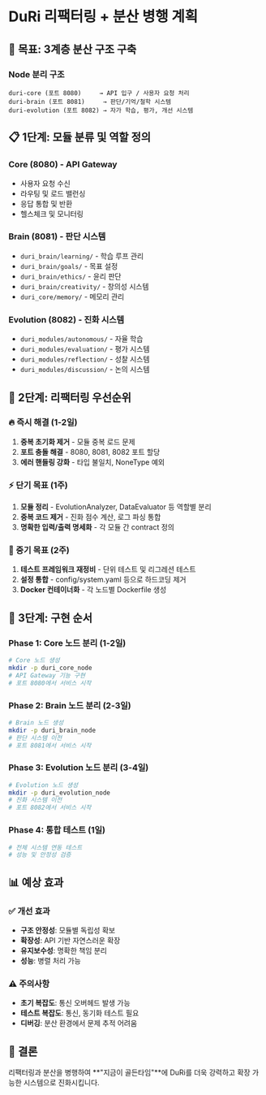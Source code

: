 # DuRi 리팩터링 + 분산 병행 계획

## 🎯 **목표: 3계층 분산 구조 구축**

### **Node 분리 구조**
```
duri-core (포트 8080)     → API 입구 / 사용자 요청 처리
duri-brain (포트 8081)     → 판단/기억/철학 시스템
duri-evolution (포트 8082) → 자가 학습, 평가, 개선 시스템
```

## 📋 **1단계: 모듈 분류 및 역할 정의**

### **Core (8080) - API Gateway**
- 사용자 요청 수신
- 라우팅 및 로드 밸런싱
- 응답 통합 및 반환
- 헬스체크 및 모니터링

### **Brain (8081) - 판단 시스템**
- `duri_brain/learning/` - 학습 루프 관리
- `duri_brain/goals/` - 목표 설정
- `duri_brain/ethics/` - 윤리 판단
- `duri_brain/creativity/` - 창의성 시스템
- `duri_core/memory/` - 메모리 관리

### **Evolution (8082) - 진화 시스템**
- `duri_modules/autonomous/` - 자율 학습
- `duri_modules/evaluation/` - 평가 시스템
- `duri_modules/reflection/` - 성찰 시스템
- `duri_modules/discussion/` - 논의 시스템

## 🔧 **2단계: 리팩터링 우선순위**

### **🔥 즉시 해결 (1-2일)**
1. **중복 초기화 제거** - 모듈 중복 로드 문제
2. **포트 충돌 해결** - 8080, 8081, 8082 포트 할당
3. **에러 핸들링 강화** - 타입 불일치, NoneType 예외

### **⚡ 단기 목표 (1주)**
1. **모듈 정리** - EvolutionAnalyzer, DataEvaluator 등 역할별 분리
2. **중복 코드 제거** - 진화 점수 계산, 로그 파싱 통합
3. **명확한 입력/출력 명세화** - 각 모듈 간 contract 정의

### **🎯 중기 목표 (2주)**
1. **테스트 프레임워크 재정비** - 단위 테스트 및 리그레션 테스트
2. **설정 통합** - config/system.yaml 등으로 하드코딩 제거
3. **Docker 컨테이너화** - 각 노드별 Dockerfile 생성

## 🚀 **3단계: 구현 순서**

### **Phase 1: Core 노드 분리 (1-2일)**
```bash
# Core 노드 생성
mkdir -p duri_core_node
# API Gateway 기능 구현
# 포트 8080에서 서비스 시작
```

### **Phase 2: Brain 노드 분리 (2-3일)**
```bash
# Brain 노드 생성
mkdir -p duri_brain_node
# 판단 시스템 이전
# 포트 8081에서 서비스 시작
```

### **Phase 3: Evolution 노드 분리 (3-4일)**
```bash
# Evolution 노드 생성
mkdir -p duri_evolution_node
# 진화 시스템 이전
# 포트 8082에서 서비스 시작
```

### **Phase 4: 통합 테스트 (1일)**
```bash
# 전체 시스템 연동 테스트
# 성능 및 안정성 검증
```

## 📊 **예상 효과**

### **✅ 개선 효과**
- **구조 안정성**: 모듈별 독립성 확보
- **확장성**: API 기반 자연스러운 확장
- **유지보수성**: 명확한 책임 분리
- **성능**: 병렬 처리 가능

### **⚠️ 주의사항**
- **초기 복잡도**: 통신 오버헤드 발생 가능
- **테스트 복잡도**: 통신, 동기화 테스트 필요
- **디버깅**: 분산 환경에서 문제 추적 어려움

## 🎯 **결론**
리팩터링과 분산을 병행하여 **"지금이 골든타임"**에 DuRi를 더욱 강력하고 확장 가능한 시스템으로 진화시킵니다.
